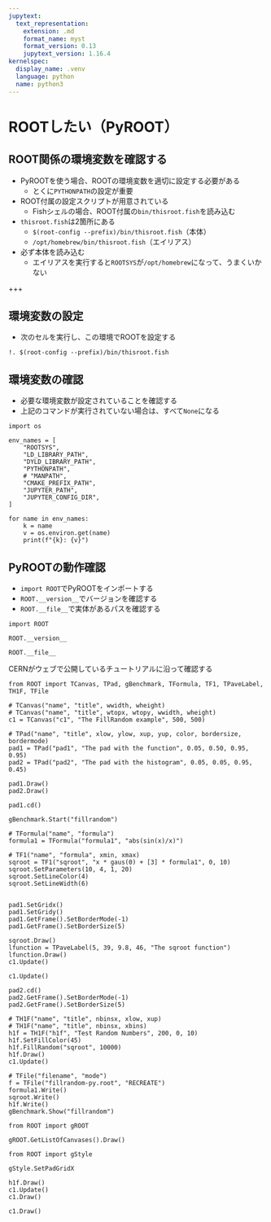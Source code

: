 ```yaml
---
jupytext:
  text_representation:
    extension: .md
    format_name: myst
    format_version: 0.13
    jupytext_version: 1.16.4
kernelspec:
  display_name: .venv
  language: python
  name: python3
---
```


# ROOTしたい（PyROOT）

## ROOT関係の環境変数を確認する

- PyROOTを使う場合、ROOTの環境変数を適切に設定する必要がある
  - とくに``PYTHONPATH``の設定が重要
- ROOT付属の設定スクリプトが用意されている
  - Fishシェルの場合、ROOT付属の``bin/thisroot.fish``を読み込む
- ``thisroot.fish``は2箇所にある
  - ``$(root-config --prefix)/bin/thisroot.fish``（本体）
  - ``/opt/homebrew/bin/thisroot.fish``（エイリアス）
- 必ず本体を読み込む
  - エイリアスを実行すると``ROOTSYS``が``/opt/homebrew``になって、うまくいかない

+++

## 環境変数の設定

- 次のセルを実行し、この環境でROOTを設定する

```{code-cell} ipython3
!. $(root-config --prefix)/bin/thisroot.fish
```

## 環境変数の確認

- 必要な環境変数が設定されていることを確認する
- 上記のコマンドが実行されていない場合は、すべて`None`になる

```{code-cell} ipython3
import os

env_names = [
    "ROOTSYS",
    "LD_LIBRARY_PATH",
    "DYLD_LIBRARY_PATH",
    "PYTHONPATH",
    # "MANPATH",
    "CMAKE_PREFIX_PATH",
    "JUPYTER_PATH",
    "JUPYTER_CONFIG_DIR",
]

for name in env_names:
    k = name
    v = os.environ.get(name)
    print(f"{k}: {v}")
```

## PyROOTの動作確認

- ``import ROOT``でPyROOTをインポートする
- ``ROOT.__version__``でバージョンを確認する
- ``ROOT.__file__``で実体があるパスを確認する

```{code-cell} ipython3
import ROOT

ROOT.__version__
```

```{code-cell} ipython3
ROOT.__file__
```

CERNがウェブで公開しているチュートリアルに沿って確認する

```{code-cell} ipython3
from ROOT import TCanvas, TPad, gBenchmark, TFormula, TF1, TPaveLabel, TH1F, TFile
```

```{code-cell} ipython3
# TCanvas("name", "title", wwidth, wheight)
# TCanvas("name", "title", wtopx, wtopy, wwidth, wheight)
c1 = TCanvas("c1", "The FillRandom example", 500, 500)
```

```{code-cell} ipython3
# TPad("name", "title", xlow, ylow, xup, yup, color, bordersize, bordermode)
pad1 = TPad("pad1", "The pad with the function", 0.05, 0.50, 0.95, 0.95)
pad2 = TPad("pad2", "The pad with the histogram", 0.05, 0.05, 0.95, 0.45)
```

```{code-cell} ipython3
pad1.Draw()
pad2.Draw()
```

```{code-cell} ipython3
pad1.cd()
```

```{code-cell} ipython3
gBenchmark.Start("fillrandom")
```

```{code-cell} ipython3
# TFormula("name", "formula")
formula1 = TFormula("formula1", "abs(sin(x)/x)")
```

```{code-cell} ipython3
# TF1("name", "formula", xmin, xmax)
sqroot = TF1("sqroot", "x * gaus(0) + [3] * formula1", 0, 10)
sqroot.SetParameters(10, 4, 1, 20)
sqroot.SetLineColor(4)
sqroot.SetLineWidth(6)
```

```{code-cell} ipython3

```

```{code-cell} ipython3
pad1.SetGridx()
pad1.SetGridy()
pad1.GetFrame().SetBorderMode(-1)
pad1.GetFrame().SetBorderSize(5)
```

```{code-cell} ipython3
sqroot.Draw()
lfunction = TPaveLabel(5, 39, 9.8, 46, "The sqroot function")
lfunction.Draw()
c1.Update()
```

```{code-cell} ipython3
c1.Update()
```

```{code-cell} ipython3
pad2.cd()
pad2.GetFrame().SetBorderMode(-1)
pad2.GetFrame().SetBorderSize(5)
```

```{code-cell} ipython3
# TH1F("name", "title", nbinsx, xlow, xup)
# TH1F("name", "title", nbinsx, xbins)
h1f = TH1F("h1f", "Test Random Numbers", 200, 0, 10)
h1f.SetFillColor(45)
h1f.FillRandom("sqroot", 10000)
h1f.Draw()
c1.Update()
```

```{code-cell} ipython3
# TFile("filename", "mode")
f = TFile("fillrandom-py.root", "RECREATE")
formula1.Write()
sqroot.Write()
h1f.Write()
gBenchmark.Show("fillrandom")
```

```{code-cell} ipython3
from ROOT import gROOT

gROOT.GetListOfCanvases().Draw()
```

```{code-cell} ipython3
from ROOT import gStyle
```

```{code-cell} ipython3
gStyle.SetPadGridX
```

```{code-cell} ipython3
h1f.Draw()
c1.Update()
c1.Draw()
```

```{code-cell} ipython3
c1.Draw()
```

```{code-cell} ipython3

```
